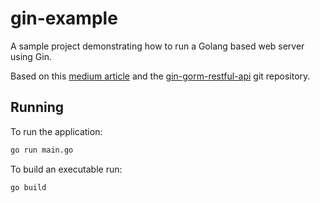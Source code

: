 # gin-example

A sample project demonstrating how to run a Golang based web server using Gin.

Based on this
[medium article](https://lemoncode21.medium.com/build-a-restful-crud-api-with-golang-gin-and-gorm-e1e976ef5b9f)
and the
[gin-gorm-restful-api](https://github.com/yemiwebby/gin-gorm-restful-api) 
git repository.

## Running
To run the application:
```bash
go run main.go
```

To build an executable run:

```bash
go build
```
